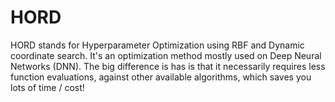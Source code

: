 # HORD

HORD stands for Hyperparameter Optimization using RBF and Dynamic coordinate search.
It's an optimization method mostly used on Deep Neural Networks (DNN).
The big difference is has is that it necessarily requires less function evaluations, against other available algorithms, which saves you lots of time / cost!

